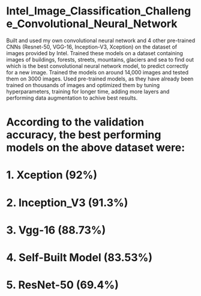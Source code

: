 # Intel_Image_Classification_Challenge_Convolutional_Neural_Network
Built and used my own convolutional neural network and 4 other pre-trained CNNs (Resnet-50, VGG-16, Inception-V3, Xception) on the dataset of images provided by Intel. Trained these models on a dataset containing images of buildings, forests, streets, mountains, glaciers and sea to find out which is the best convolutional neural network model, to predict correctly for a new image. Trained the models on around 14,000 images and tested them on 3000 images. Used pre-trained models, as they have already been trained on thousands of images and optimized them by tuning hyperparameters, training for longer time, adding more layers and  performing data augmentation to achive best results. 

# According to the validation accuracy, the best performing models on the above dataset were:
# 1. Xception (92%)
# 2. Inception_V3 (91.3%)
# 3. Vgg-16 (88.73%)
# 4. Self-Built Model (83.53%)
# 5. ResNet-50 (69.4%)
